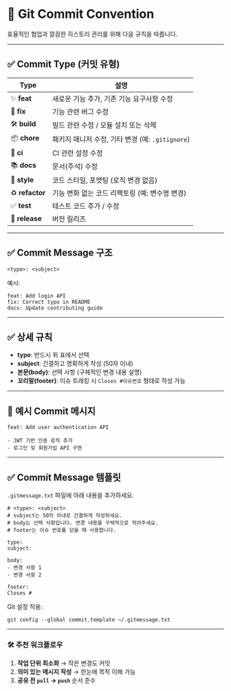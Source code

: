 # 📌 Git Commit Convention

효율적인 협업과 깔끔한 히스토리 관리를 위해 다음 규칙을 따릅니다.

---

## ✅ Commit Type (커밋 유형)

| **Type**      | **설명**                                  |
|---------------|------------------------------------------|
| ✨ **feat**   | 새로운 기능 추가, 기존 기능 요구사항 수정 |
| 🐞 **fix**    | 기능 관련 버그 수정                      |
| 🛠 **build**  | 빌드 관련 수정 / 모듈 설치 또는 삭제      |
| 📦 **chore**  | 패키지 매니저 수정, 기타 변경 (예: `.gitignore`) |
| 🔄 **ci**     | CI 관련 설정 수정                        |
| 📚 **docs**   | 문서(주석) 수정                          |
| 🎨 **style**  | 코드 스타일, 포맷팅 (로직 변경 없음)      |
| ♻ **refactor**| 기능 변화 없는 코드 리팩토링 (예: 변수명 변경) |
| ✅ **test**   | 테스트 코드 추가 / 수정                  |
| 🚀 **release**| 버전 릴리즈                              |

---

## ✅ Commit Message 구조

```
<type>: <subject>
```

예시:

```
feat: Add login API
fix: Correct typo in README
docs: Update contributing guide
```

---

## ✅ 상세 규칙

- **type**: 반드시 위 표에서 선택
- **subject**: 간결하고 명확하게 작성 (50자 이내)
- **본문(body)**: 선택 사항 (구체적인 변경 내용 설명)
- **꼬리말(footer)**: 이슈 트래킹 시 `Closes #이슈번호` 형태로 작성 가능

---

## 📌 예시 Commit 메시지

```
feat: Add user authentication API

- JWT 기반 인증 로직 추가
- 로그인 및 회원가입 API 구현
```

---

## ✅ Commit Message 템플릿

`.gitmessage.txt` 파일에 아래 내용을 추가하세요.

```
# <type>: <subject>
# subject는 50자 이내로 간결하게 작성하세요.
# body는 선택 사항입니다. 변경 내용을 구체적으로 적어주세요.
# footer는 이슈 번호를 닫을 때 사용합니다.

type: 
subject: 

body:
- 변경 사항 1
- 변경 사항 2

footer:
Closes #
```

Git 설정 적용:
```
git config --global commit.template ~/.gitmessage.txt
```

---

### 🛠 추천 워크플로우
1. **작업 단위 최소화** → 작은 변경도 커밋
2. **의미 있는 메시지 작성** → 한눈에 목적 이해 가능
3. **공유 전 `pull` → `push`** 순서 준수

